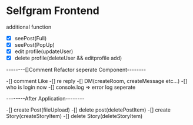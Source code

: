 # Selfgram Frontend

additional function

-[X] seePost(Full)
-[X] seePost(PopUp)
-[X] edit profile(updateUser)
-[X] delete profile(deleteUser && editprofile add)

--------[]Comment Refactor seperate Component--------

-[] comment Like
-[] re reply
-[] DM(createRoom, createMessage etc...)
-[] who is login now
-[] console.log => error log seperate

--------After Application--------

-[] create Post(fileUpload)
-[] delete post(deletePostItem)
-[] create Story(createStoryItem)
-[] delete Story(deleteStoryItem)